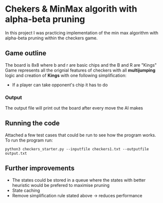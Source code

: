 # Chekers & MinMax algorith with alpha-beta pruning 

In this project I was practicing implementation of the min max algorithm with alpha-beta pruning within the checkers game. 

## Game outline 

The board is 8x8 where b and r are basic chips and the B and R are "Kings" 
Game represents all the orignial features of checkers with all **multijumping** logic and creation of **Kings** with one following simplification: 
- If a player can take opponent's chip it has to do

### Output 

The output file will print out the board after every move the AI makes

## Running the code

Attached a few test cases that could be run to see how the program works. 
To run the program run: 

```
python3 checkers_starter.py --inputfile checkers1.txt --outputfile output.txt
```


## Further improvements 
- The states could be stored in a queue where the states with better heuristic would be prefered to maximise pruning
- State caching
- Remove simplification rule stated above -> reduces performance 
